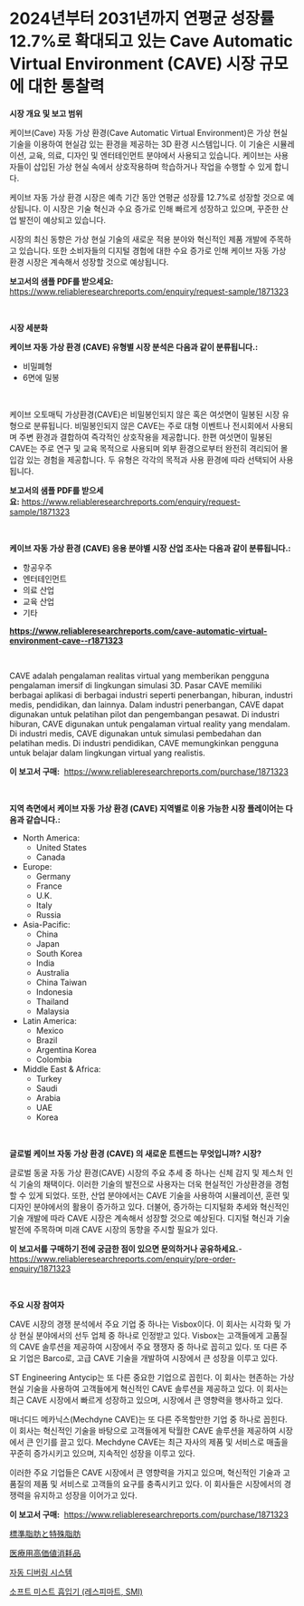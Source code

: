 <p><h1>2024년부터 2031년까지 연평균 성장률 12.7%로 확대되고 있는 Cave Automatic Virtual Environment (CAVE) 시장 규모에 대한 통찰력</h1></p><p><strong>시장 개요 및 보고 범위</strong></p>
<p><p>케이브(Cave) 자동 가상 환경(Cave Automatic Virtual Environment)은 가상 현실 기술을 이용하여 현실감 있는 환경을 제공하는 3D 환경 시스템입니다. 이 기술은 시뮬레이션, 교육, 의료, 디자인 및 엔터테인먼트 분야에서 사용되고 있습니다. 케이브는 사용자들이 삽입된 가상 현실 속에서 상호작용하며 학습하거나 작업을 수행할 수 있게 합니다.</p><p>케이브 자동 가상 환경 시장은 예측 기간 동안 연평균 성장률 12.7%로 성장할 것으로 예상됩니다. 이 시장은 기술 혁신과 수요 증가로 인해 빠르게 성장하고 있으며, 꾸준한 산업 발전이 예상되고 있습니다.</p><p>시장의 최신 동향은 가상 현실 기술의 새로운 적용 분야와 혁신적인 제품 개발에 주목하고 있습니다. 또한 소비자들의 디지털 경험에 대한 수요 증가로 인해 케이브 자동 가상 환경 시장은 계속해서 성장할 것으로 예상됩니다.</p></p>
<p><strong>보고서의 샘플 PDF를 받으세요:</strong> <a href="https://www.reliableresearchreports.com/enquiry/request-sample/1871323">https://www.reliableresearchreports.com/enquiry/request-sample/1871323</a></p>
<p>&nbsp;</p>
<p><strong>시장 세분화</strong></p>
<p><strong>케이브 자동 가상 환경 (CAVE) 유형별 시장 분석은 다음과 같이 분류됩니다.:</strong></p>
<p><ul><li>비밀폐형</li><li>6면에 밀봉</li></ul></p>
<p>&nbsp;</p>
<p><p>케이브 오토매틱 가상환경(CAVE)은 비밀봉인되지 않은 혹은 여섯면이 밀봉된 시장 유형으로 분류됩니다. 비밀봉인되지 않은 CAVE는 주로 대형 이벤트나 전시회에서 사용되며 주변 환경과 결합하여 즉각적인 상호작용을 제공합니다. 한편 여섯면이 밀봉된 CAVE는 주로 연구 및 교육 목적으로 사용되며 외부 환경으로부터 완전히 격리되어 몰입감 있는 경험을 제공합니다. 두 유형은 각각의 목적과 사용 환경에 따라 선택되어 사용됩니다.</p></p>
<p><strong>보고서의 샘플 PDF를 받으세요:</strong>&nbsp;<a href="https://www.reliableresearchreports.com/enquiry/request-sample/1871323">https://www.reliableresearchreports.com/enquiry/request-sample/1871323</a></p>
<p>&nbsp;</p>
<p><strong> 케이브 자동 가상 환경 (CAVE) 응용 분야별 시장 산업 조사는 다음과 같이 분류됩니다.:</strong></p>
<p><ul><li>항공우주</li><li>엔터테인먼트</li><li>의료 산업</li><li>교육 산업</li><li>기타</li></ul></p>
<p><strong><a href="https://www.reliableresearchreports.com/cave-automatic-virtual-environment-cave--r1871323">https://www.reliableresearchreports.com/cave-automatic-virtual-environment-cave--r1871323</a></strong></p>
<p>&nbsp;</p>
<p><p>CAVE adalah pengalaman realitas virtual yang memberikan pengguna pengalaman imersif di lingkungan simulasi 3D. Pasar CAVE memiliki berbagai aplikasi di berbagai industri seperti penerbangan, hiburan, industri medis, pendidikan, dan lainnya. Dalam industri penerbangan, CAVE dapat digunakan untuk pelatihan pilot dan pengembangan pesawat. Di industri hiburan, CAVE digunakan untuk pengalaman virtual reality yang mendalam. Di industri medis, CAVE digunakan untuk simulasi pembedahan dan pelatihan medis. Di industri pendidikan, CAVE memungkinkan pengguna untuk belajar dalam lingkungan virtual yang realistis.</p></p>
<p><strong>이 보고서 구매:</strong>&nbsp; <a href="https://www.reliableresearchreports.com/purchase/1871323">https://www.reliableresearchreports.com/purchase/1871323</a></p>
<p>&nbsp;</p>
<p><strong>지역 측면에서 케이브 자동 가상 환경 (CAVE) 지역별로 이용 가능한 시장 플레이어는 다음과 같습니다.:</strong></p>
<p><ul>
    <li>
        North America:
        <ul>
            <li>United States</li>
            <li>Canada</li>
        </ul>
    </li>
    <li>
        Europe:
        <ul>
            <li>Germany</li>
            <li>France</li>
            <li>U.K.</li>
            <li>Italy</li>
            <li>Russia</li>
        </ul>
    </li>
    <li>
        Asia-Pacific:
        <ul>
            <li>China</li>
            <li>Japan</li>
            <li>South Korea</li>
            <li>India</li>
            <li>Australia</li>
            <li>China Taiwan</li>
            <li>Indonesia</li>
            <li>Thailand</li>
            <li>Malaysia</li>
        </ul>
    </li>
    <li>
        Latin America:
        <ul>
            <li>Mexico</li>
            <li>Brazil</li>
            <li>Argentina Korea</li>
            <li>Colombia</li>
        </ul>
    </li>
    <li>
        Middle East & Africa:
        <ul>
            <li>Turkey</li>
            <li>Saudi</li>
            <li>Arabia</li>
            <li>UAE</li>
            <li>Korea</li>
        </ul>
    </li>
    </ul></p>
<p>&nbsp;</p>
<p><strong>글로벌 케이브 자동 가상 환경 (CAVE) 의 새로운 트렌드는 무엇입니까? 시장?</strong></p>
<p><p>글로벌 동굴 자동 가상 환경(CAVE) 시장의 주요 추세 중 하나는 신체 감지 및 제스처 인식 기술의 채택이다. 이러한 기술의 발전으로 사용자는 더욱 현실적인 가상환경을 경험할 수 있게 되었다. 또한, 산업 분야에서는 CAVE 기술을 사용하여 시뮬레이션, 훈련 및 디자인 분야에서의 활용이 증가하고 있다. 더불어, 증가하는 디지털화 추세와 혁신적인 기술 개발에 따라 CAVE 시장은 계속해서 성장할 것으로 예상된다. 디지털 혁신과 기술 발전에 주목하며 미래 CAVE 시장의 동향을 주시할 필요가 있다.</p></p>
<p><strong>이 보고서를 구매하기 전에 궁금한 점이 있으면 문의하거나 공유하세요.</strong>- <a href="https://www.reliableresearchreports.com/enquiry/pre-order-enquiry/1871323">https://www.reliableresearchreports.com/enquiry/pre-order-enquiry/1871323</a></p>
<p>&nbsp;</p>
<p><strong>주요 시장 참여자</strong></p>
<p><p>CAVE 시장의 경쟁 분석에서 주요 기업 중 하나는 Visbox이다. 이 회사는 시각화 및 가상 현실 분야에서의 선두 업체 중 하나로 인정받고 있다. Visbox는 고객들에게 고품질의 CAVE 솔루션을 제공하여 시장에서 주요 쟁쟁자 중 하나로 꼽히고 있다. 또 다른 주요 기업은 Barco로, 고급 CAVE 기술을 개발하여 시장에서 큰 성장을 이루고 있다. </p><p>ST Engineering Antycip는 또 다른 중요한 기업으로 꼽힌다. 이 회사는 현존하는 가상 현실 기술을 사용하여 고객들에게 혁신적인 CAVE 솔루션을 제공하고 있다. 이 회사는 최근 CAVE 시장에서 빠르게 성장하고 있으며, 시장에서 큰 영향력을 행사하고 있다.</p><p>매너디드 메카닉스(Mechdyne CAVE)는 또 다른 주목할만한 기업 중 하나로 꼽힌다. 이 회사는 혁신적인 기술을 바탕으로 고객들에게 탁월한 CAVE 솔루션을 제공하여 시장에서 큰 인기를 끌고 있다. Mechdyne CAVE는 최근 자사의 제품 및 서비스로 매출을 꾸준히 증가시키고 있으며, 지속적인 성장을 이루고 있다. </p><p>이러한 주요 기업들은 CAVE 시장에서 큰 영향력을 가지고 있으며, 혁신적인 기술과 고품질의 제품 및 서비스로 고객들의 요구를 충족시키고 있다. 이 회사들은 시장에서의 경쟁력을 유지하고 성장을 이어가고 있다.</p></p>
<p><strong>이 보고서 구매:</strong>&nbsp;&nbsp;<a href="https://www.reliableresearchreports.com/purchase/1871323">https://www.reliableresearchreports.com/purchase/1871323</a></p>
<p><p><a href="https://medium.com/@trevawiszk20231/%E9%80%9A%E5%B8%B8%E3%81%AE%E8%84%82%E8%82%AA%E3%81%A8%E7%89%B9%E6%AE%8A%E8%84%82%E8%82%AA%E5%B8%82%E5%A0%B4%E3%81%AE%E3%83%AC%E3%83%9D%E3%83%BC%E3%83%88%E3%81%AF-%E3%81%93%E3%81%AE%E5%B8%82%E5%A0%B4%E3%81%AE%E6%9C%80%E6%96%B0%E3%83%88%E3%83%AC%E3%83%B3%E3%83%89%E3%81%A8%E6%88%90%E9%95%B7%E6%A9%9F%E4%BC%9A%E3%82%92%E6%98%8E%E3%82%89%E3%81%8B%E3%81%AB%E3%81%97%E3%81%BE%E3%81%99-422c8184ca81">標準脂肪と特殊脂肪</a></p><p><a href="https://medium.com/@bonniehoppe1/%E5%8C%BB%E7%99%82%E7%94%A8%E9%AB%98%E4%BB%98%E5%8A%A0%E4%BE%A1%E5%80%A4%E6%B6%88%E8%80%97%E5%93%81%E5%B8%82%E5%A0%B4%E3%81%AE%E3%83%A1%E3%83%88%E3%83%AA%E3%82%AF%E3%82%B9%E3%82%92%E8%A7%A3%E8%AA%AD%E3%81%99%E3%82%8B-%E5%B8%82%E5%A0%B4%E3%82%B7%E3%82%A7%E3%82%A2-%E3%83%88%E3%83%AC%E3%83%B3%E3%83%89-%E6%88%90%E9%95%B7%E3%83%91%E3%82%BF%E3%83%BC%E3%83%B3-81234f2eebed">医療用高価値消耗品</a></p><p><a href="https://medium.com/@toreygrimes2022/%EC%9E%90%EB%8F%99-%EB%94%94%EB%B2%84%EB%A7%81-%EC%8B%9C%EC%8A%A4%ED%85%9C-%EC%8B%9C%EC%9E%A5%EC%9D%80-%EC%8B%9C%EC%9E%A5-%EC%A0%90%EC%9C%A0%EC%9C%A8-%EC%8B%9C%EC%9E%A5-%EB%8F%99%ED%96%A5-%EB%B0%8F-%EC%8B%9C%EC%9E%A5-%EC%84%B1%EC%9E%A5%EC%97%90-%EB%8C%80%ED%95%9C-%EC%A0%95%EB%B3%B4%EB%A5%BC-%EC%A0%9C%EA%B3%B5%ED%95%A9%EB%8B%88%EB%8B%A4-9abc62d26dce">자동 디버링 시스템</a></p><p><a href="https://medium.com/@dessierohan2023/%EB%B6%80%EB%93%9C%EB%9F%AC%EC%9A%B4-%EC%95%88%EA%B0%9C-%ED%9D%A1%EC%9E%85%EA%B8%B0-respimat-smi-%EC%8B%9C%EC%9E%A5-%EB%B6%84%EC%84%9D-%ED%95%B4%EB%8B%B9-cagr-%EC%8B%9C%EC%9E%A5-%EC%84%B8%EB%B6%84%ED%99%94-%EB%B0%8F-%EA%B8%80%EB%A1%9C%EB%B2%8C-%EC%82%B0%EC%97%85-%EA%B0%9C%EC%9A%94-92e6ffaaf092">소프트 미스트 흡입기 (레스피마트, SMI)</a></p></p>